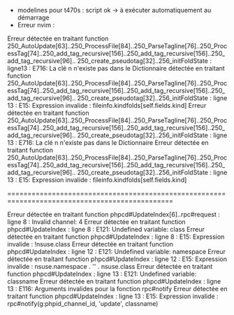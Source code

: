 * modelines pour t470s : script ok -> à exécuter automatiquement au démarrage
* Erreur nvim :

Erreur détectée en traitant function <SNR>250_AutoUpdate[63]..<SNR>250_ProcessFile[84]..<SNR>250_ParseTagline[76]..<SNR>250_ProcessTag[74]..<SNR>250_add_tag_recursive[156]..<SNR>250_add_tag_recursive[156]..<SNR>250_add_tag_recursive[96]..
<SNR>250_create_pseudotag[32]..<SNR>256_initFoldState :
ligne13 :
E716: La clé n n'existe pas dans le Dictionnaire détectée en traitant function <SNR>250_AutoUpdate[63]..<SNR>250_ProcessFile[84]..<SNR>250_ParseTagline[76]..<SNR>250_ProcessTag[74]..<SNR>250_add_tag_recursive[156]..<SNR>250_add_tag_recursive[156]..<SNR>250_add_tag_recursive[96]..
<SNR>250_create_pseudotag[32]..<SNR>256_initFoldState :
ligne  13 :
E15: Expression invalide : fileinfo.kindfolds[self.fields.kind]
Erreur détectée en traitant function <SNR>250_AutoUpdate[63]..<SNR>250_ProcessFile[84]..<SNR>250_ParseTagline[76]..<SNR>250_ProcessTag[74]..<SNR>250_add_tag_recursive[156]..<SNR>250_add_tag_recursive[156]..<SNR>250_add_tag_recursive[96]..
<SNR>250_create_pseudotag[32]..<SNR>256_initFoldState :
ligne 13 :
E716: La clé n n'existe pas dans le Dictionnaire
Erreur détectée en traitant function <SNR>250_AutoUpdate[63]..<SNR>250_ProcessFile[84]..<SNR>250_ParseTagline[76]..<SNR>250_ProcessTag[74]..<SNR>250_add_tag_recursive[156]..<SNR>250_add_tag_recursive[156]..<SNR>250_add_tag_recursive[96]..
<SNR>250_create_pseudotag[32]..<SNR>256_initFoldState :
ligne   13 :
E15: Expression invalide : fileinfo.kindfolds[self.fields.kind]

===============================================================================================

Erreur détectée en traitant function phpcd#UpdateIndex[6]..rpc#request :
ligne    8 :
Invalid channel: 4
Erreur détectée en traitant function phpcd#UpdateIndex :
ligne    8 :
E121: Undefined variable: class
Erreur détectée en traitant function phpcd#UpdateIndex :
ligne    8 :
E15: Expression invalide : !nsuse.class
Erreur détectée en traitant function phpcd#UpdateIndex :
ligne   12 :
E121: Undefined variable: namespace
Erreur détectée en traitant function phpcd#UpdateIndex :
ligne   12 :
E15: Expression invalide : nsuse.namespace . '\' . nsuse.class
Erreur détectée en traitant function phpcd#UpdateIndex :
ligne   13 :
E121: Undefined variable: classname
Erreur détectée en traitant function phpcd#UpdateIndex :
ligne   13 :
E116: Arguments invalides pour la fonction rpc#notify
Erreur détectée en traitant function phpcd#UpdateIndex :
ligne   13 :
E15: Expression invalide : rpc#notify(g:phpid_channel_id, 'update', classname) 
